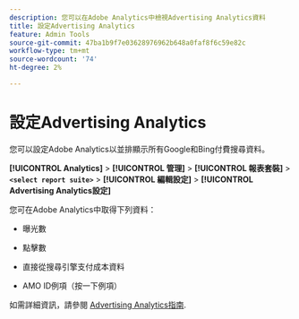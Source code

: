 ```yaml
---
description: 您可以在Adobe Analytics中檢視Advertising Analytics資料
title: 設定Advertising Analytics
feature: Admin Tools
source-git-commit: 47ba1b9f7e03628976962b648a0faf8f6c59e82c
workflow-type: tm+mt
source-wordcount: '74'
ht-degree: 2%

---
```



# 設定Advertising Analytics

您可以設定Adobe Analytics以並排顯示所有Google和Bing付費搜尋資料。

**[!UICONTROL Analytics]** > **[!UICONTROL 管理]** > **[!UICONTROL 報表套裝]** > **`<select report suite>`** > **[!UICONTROL 編輯設定]** > **[!UICONTROL Advertising Analytics設定]**

您可在Adobe Analytics中取得下列資料：

* 曝光數

* 點擊數

* 直接從搜尋引擎支付成本資料

* AMO ID例項（按一下例項）

如需詳細資訊，請參閱 [Advertising Analytics指南](/help/integrate/c-advertising-analytics/overview.md).